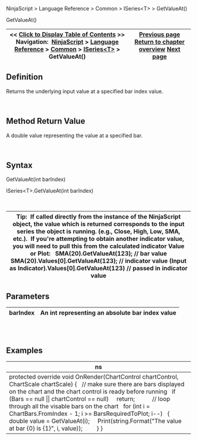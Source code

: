﻿


NinjaScript \> Language Reference \> Common \> ISeries\<T\> \> GetValueAt()






















GetValueAt()







| \<\< [Click to Display Table of Contents](getvalueat.md) \>\> **Navigation:**     [NinjaScript](ninjascript-1.md) \> [Language Reference](language_reference_wip-1.md) \> [Common](common-1.md) \> [ISeries\<T\>](iseriest-1.md) \> GetValueAt() | [Previous page](iseries_count-1.md) [Return to chapter overview](iseriest-1.md) [Next page](isvaliddatapoint-1.md) |
| --- | --- |











## Definition


Returns the underlying input value at a specified bar index value.


 


## Method Return Value


A double value representing the value at a specified bar.


 


## Syntax


GetValueAt(int barIndex)


ISeries\<T\>.GetValueAt(int barIndex)


 




| Tip:  If called directly from the instance of the NinjaScript object, the value which is returned corresponds to the input series the object is running. (e.g., Close, High, Low, SMA, etc.).  If you're attempting to obtain another indicator value, you will need to pull this from the calculated indicator Value or Plot:   SMA(20).GetValueAt(123); // bar value SMA(20).Values\[0].GetValueAt(123); // indicator value (Input as Indicator).Values\[0].GetValueAt(123) // passed in indicator value |
| --- |



## Parameters




| barIndex | An int representing an absolute bar index value |
| --- | --- |



## 


 


## Examples




| ns |
| --- |
| protected override void OnRender(ChartControl chartControl, ChartScale chartScale) {    // make sure there are bars displayed on the chart and the chart control is ready before running    if (Bars \=\= null \|\| chartControl \=\= null)      return;            // loop through all the visable bars on the chart    for (int i \= ChartBars.FromIndex \- 1; i \>\= BarsRequiredToPlot; i\-\-)    {      double value \= GetValueAt(i);      Print(string.Format("The value at bar {0} is {1}", i, value));          } } |









